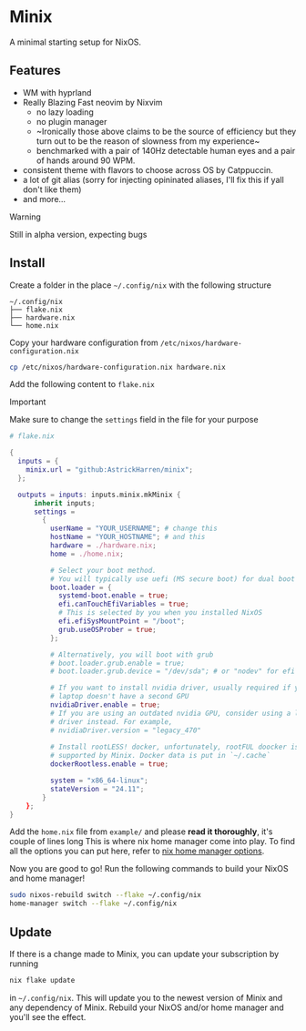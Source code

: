 # Minix

A minimal starting setup for NixOS.

## Features

- WM with hyprland 
- Really Blazing Fast neovim by Nixvim
  - no lazy loading
  - no plugin manager
  - ~Ironically those above claims to be the source of efficiency but they turn out to be the reason of slowness from my experience~
  - benchmarked with a pair of 140Hz detectable human eyes and a pair of hands around 90 WPM. 
- consistent theme with flavors to choose across OS by Catppuccin. 
- a lot of git alias (sorry for injecting opininated aliases, I'll fix this if yall don't like them)
- and more...

> [!WARNING]
> Still in alpha version, expecting bugs


## Install

Create a folder in the place `~/.config/nix` with the following structure
```
~/.config/nix
├── flake.nix
├── hardware.nix
└── home.nix
```

Copy your hardware configuration from `/etc/nixos/hardware-configuration.nix`
```bash
cp /etc/nixos/hardware-configuration.nix hardware.nix
```

Add the following content to `flake.nix`

> [!IMPORTANT]
> Make sure to change the `settings` field in the file for your purpose

```nix
# flake.nix

{
  inputs = {
    minix.url = "github:AstrickHarren/minix";
  };

  outputs = inputs: inputs.minix.mkMinix {
      inherit inputs;
      settings = 
        {
          userName = "YOUR_USERNAME"; # change this
          hostName = "YOUR_HOSTNAME"; # and this
          hardware = ./hardware.nix;
          home = ./home.nix;

          # Select your boot method. 
          # You will typically use uefi (MS secure boot) for dual boot
          boot.loader = {
            systemd-boot.enable = true;
            efi.canTouchEfiVariables = true;
            # This is selected by you when you installed NixOS
            efi.efiSysMountPoint = "/boot";
            grub.useOSProber = true;
          };

          # Alternatively, you will boot with grub
          # boot.loader.grub.enable = true;
          # boot.loader.grub.device = "/dev/sda"; # or "nodev" for efi only

          # If you want to install nvidia driver, usually required if your 
          # laptop doesn't have a second GPU
          nvidiaDriver.enable = true;
          # If you are using an outdated nvidia GPU, consider using a legacy 
          # driver instead. For example, 
          # nvidiaDriver.version = "legacy_470"
         
          # Install rootLESS! docker, unfortunately, rootFUL doocker is not
          # supported by Minix. Docker data is put in `~/.cache`
          dockerRootless.enable = true;

          system = "x86_64-linux";
          stateVersion = "24.11";
        }
    };
}
```

Add the `home.nix` file from `example/` and please **read it thoroughly**, it's couple of lines long
This is where nix home manager come into play. To find all the options you can 
put here, refer to [nix home manager options](https://nix-community.github.io/home-manager/options.xhtml).

Now you are good to go! Run the following commands to build your NixOS and
home manager! 

```sh
sudo nixos-rebuild switch --flake ~/.config/nix 
home-manager switch --flake ~/.config/nix
```

## Update

If there is a change made to Minix, you can update your subscription by running
```sh
nix flake update
```
in `~/.config/nix`. This will update you to the newest version of Minix and any 
dependency of Minix. Rebuild your NixOS and/or home manager and you'll see the effect.

